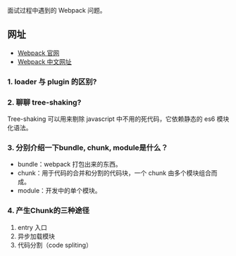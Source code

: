 面试过程中遇到的 Webpack 问题。

## 网址
- [Webpack 官网](https://webpack.js.org)
- [Webpack 中文网址](https://webpack.docschina.org/)

### 1. loader 与 plugin 的区别?

### 2. 聊聊 tree-shaking?
Tree-shaking 可以用来剔除 javascript 中不用的死代码，它依赖静态的 es6 模块化语法。

### 3. 分别介绍一下bundle, chunk, module是什么？
- bundle：webpack 打包出来的东西。
- chunk：用于代码的合并和分割的代码块，一个 chunk 由多个模块组合而成。 
- module：开发中的单个模块。

### 4. 产生Chunk的三种途径
1. entry 入口
2. 异步加载模块
2. 代码分割（code spliting）
